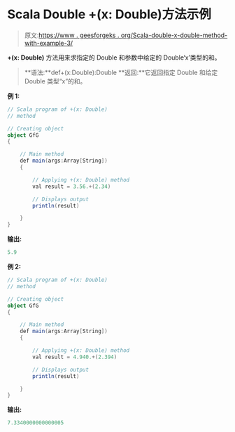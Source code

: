 # Scala Double +(x: Double)方法示例

> 原文:[https://www . geesforgeks . org/Scala-double-x-double-method-with-example-3/](https://www.geeksforgeeks.org/scala-double-x-double-method-with-example-3/)

**+(x: Double)** 方法用来求指定的 Double 和参数中给定的 Double‘x’类型的和。

> **语法:**def+(x:Double):Double
> **返回:**它返回指定 Double 和给定 Double 类型“x”的和。

**例 1:**

```scala
// Scala program of +(x: Double) 
// method 

// Creating object 
object GfG 
{  

    // Main method 
    def main(args:Array[String]) 
    { 

        // Applying +(x: Double) method  
        val result = 3.56.+(2.34) 

        // Displays output 
        println(result) 

    } 
}  
```

**输出:**

```scala
5.9

```

**例 2:**

```scala
// Scala program of +(x: Double) 
// method 

// Creating object 
object GfG 
{  

    // Main method 
    def main(args:Array[String]) 
    { 

        // Applying +(x: Double) method  
        val result = 4.940.+(2.394) 

        // Displays output 
        println(result) 

    } 
}  
```

**输出:**

```scala
7.3340000000000005

```